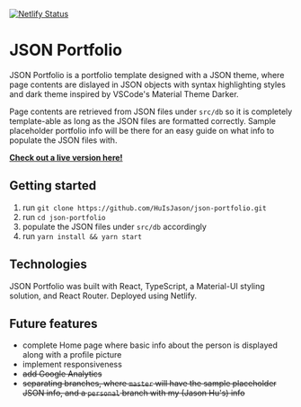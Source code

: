 [![Netlify Status](https://api.netlify.com/api/v1/badges/cfde6ee1-bb93-4af2-92b0-a2389d9612d3/deploy-status)](https://app.netlify.com/sites/zen-davinci-1978d3/deploys)

# JSON Portfolio

JSON Portfolio is a portfolio template designed with a JSON theme, where page contents are dislayed in JSON objects with syntax highlighting styles and dark theme inspired by VSCode's Material Theme Darker.

Page contents are retrieved from JSON files under `src/db` so it is completely template-able as long as the JSON files are formatted correctly. Sample placeholder portfolio info will be there for an easy guide on what info to populate the JSON files with.

**[Check out a live version here!](https://huisjason.netlify.app/)**

## Getting started

1. run `git clone https://github.com/HuIsJason/json-portfolio.git`
2. run `cd json-portfolio`
3. populate the JSON files under `src/db` accordingly
4. run `yarn install && yarn start`

## Technologies

JSON Portfolio was built with React, TypeScript, a Material-UI styling solution, and React Router. Deployed using Netlify.

## Future features

- complete Home page where basic info about the person is displayed along with a profile picture
- implement responsiveness
- ~~add Google Analytics~~
- ~~separating branches, where `master` will have the sample placeholder JSON info, and a `personal` branch with my (Jason Hu's) info~~
